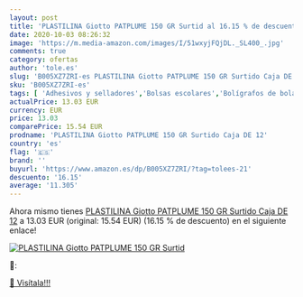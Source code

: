 ```yaml
---
layout: post
title: 'PLASTILINA Giotto PATPLUME 150 GR Surtid al 16.15 % de descuento'
date: 2020-10-03 08:26:32
image: 'https://m.media-amazon.com/images/I/51wxyjFQjDL._SL400_.jpg'
comments: true
category: ofertas
author: 'tole.es'
slug: 'B005XZ7ZRI-es PLASTILINA Giotto PATPLUME 150 GR Surtido Caja DE 12'
sku: 'B005XZ7ZRI-es'
tags: [ 'Adhesivos y selladores','Bolsas escolares','Bolígrafos de bola','Bolígrafos y recambios','Bolígrafos, lápices y útiles de escritura','Bricolaje y herramientas','Compuestos de modelado para escultura','Costura y manualidades','Equipaje','Escultura','Ferretería','Hogar y cocina','Mochilas, estuches y sets escolares','Oficina y papelería','Pegamentos instantáneos', ]
actualPrice: 13.03 EUR
currency: EUR
price: 13.03
comparePrice: 15.54 EUR
prodname: 'PLASTILINA Giotto PATPLUME 150 GR Surtido Caja DE 12'
country: 'es'
flag: '🇪🇸'
brand: ''
buyurl: 'https://www.amazon.es/dp/B005XZ7ZRI/?tag=tolees-21'
descuento: '16.15'
average: '11.305'
---
```


Ahora mismo tienes [PLASTILINA Giotto PATPLUME 150 GR Surtido Caja DE 12](https://www.amazon.es/dp/B005XZ7ZRI/?tag=tolees-21) a 13.03 EUR (original: 15.54 EUR) (16.15 %  de descuento) en el siguiente enlace!

[![PLASTILINA Giotto PATPLUME 150 GR Surtid](https://m.media-amazon.com/images/I/51wxyjFQjDL._SL400_.jpg)](https://www.amazon.es/dp/B005XZ7ZRI/?tag=tolees-21)

🔎:


[🛒 Visítala!!!](https://www.amazon.es/dp/B005XZ7ZRI/?tag=tolees-21)
